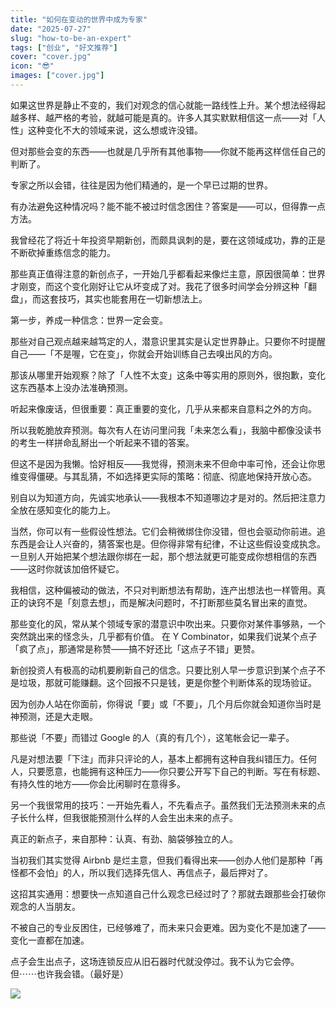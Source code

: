 ```yaml
---
title: "如何在变动的世界中成为专家"
date: "2025-07-27"
slug: "how-to-be-an-expert"
tags: ["创业", "好文推荐"]
cover: "cover.jpg"
icon: "😎"
images: ["cover.jpg"]
---
```

如果这世界是静止不变的，我们对观念的信心就能一路线性上升。某个想法经得起越多样、越严格的考验，就越可能是真的。许多人其实默默相信这一点——对「人性」这种变化不大的领域来说，这么想或许没错。



但对那些会变的东西——也就是几乎所有其他事物——你就不能再这样信任自己的判断了。



专家之所以会错，往往是因为他们精通的，是一个早已过期的世界。



有办法避免这种情况吗？能不能不被过时信念困住？答案是——可以，但得靠一点方法。



我曾经花了将近十年投资早期新创，而颇具讽刺的是，要在这领域成功，靠的正是不断砍掉重练信念的能力。



那些真正值得注意的新创点子，一开始几乎都看起来像烂主意，原因很简单：世界才刚变，而这个变化刚好让它从坏变成了对。我花了很多时间学会分辨这种「翻盘」，而这套技巧，其实也能套用在一切新想法上。



第一步，养成一种信念：世界一定会变。



那些对自己观点越来越笃定的人，潜意识里其实是认定世界静止。只要你不时提醒自己——「不是喔，它在变」，你就会开始训练自己去嗅出风的方向。



那该从哪里开始观察？除了「人性不太变」这条中等实用的原则外，很抱歉，变化这东西基本上没办法准确预测。



听起来像废话，但很重要：真正重要的变化，几乎从来都来自意料之外的方向。



所以我乾脆放弃预测。每次有人在访问里问我「未来怎么看」，我脑中都像没读书的考生一样拼命乱掰出一个听起来不错的答案。



但这不是因为我懒。恰好相反——我觉得，预测未来不但命中率可怜，还会让你思维变得僵硬。与其乱猜，不如选择更实际的策略：彻底、彻底地保持开放心态。



别自以为知道方向，先诚实地承认——我根本不知道哪边才是对的。然后把注意力全放在感知变化的能力上。



当然，你可以有一些假设性想法。它们会稍微绑住你没错，但也会驱动你前进。追东西是会让人兴奋的，猜答案也是。但你得非常有纪律，不让这些假设变成执念。
一旦别人开始把某个想法跟你绑在一起，那个想法就更可能变成你想相信的东西——这时你就该加倍怀疑它。



我相信，这种偏被动的做法，不只对判断想法有帮助，连产出想法也一样管用。真正的诀窍不是「刻意去想」，而是解决问题时，不打断那些莫名冒出来的直觉。



那些变化的风，常从某个领域专家的潜意识中吹出来。只要你对某件事够熟，一个突然跳出来的怪念头，几乎都有价值。
在 Y Combinator，如果我们说某个点子「疯了点」，那通常是称赞——搞不好还比「这点子不错」更赞。



新创投资人有极高的动机要刷新自己的信念。只要比别人早一步意识到某个点子不是垃圾，那就可能赚翻。这个回报不只是钱，更是你整个判断体系的现场验证。



因为创办人站在你面前，你得说「要」或「不要」，几个月后你就会知道你当时是神预测，还是大走眼。



那些说「不要」而错过 Google 的人（真的有几个），这笔帐会记一辈子。



凡是对想法要「下注」而非只评论的人，基本上都拥有这种自我纠错压力。任何人，只要愿意，也能拥有这种压力——你只要公开写下自己的判断。写在有标题、有持久性的地方——你会比闲聊时在意得多。



另一个我很常用的技巧：一开始先看人，不先看点子。虽然我们无法预测未来的点子长什么样，但我很能预测什么样的人会生出未来的点子。



真正的新点子，来自那种：认真、有劲、脑袋够独立的人。



当初我们其实觉得 Airbnb 是烂主意，但我们看得出来——创办人他们是那种「再怪都不会怕」的人，所以我们选择先信人、再信点子，最后押对了。



这招其实通用：想要快一点知道自己什么观念已经过时了？那就去跟那些会打破你观念的人当朋友。



不被自己的专业反困住，已经够难了，而未来只会更难。因为变化不是加速了——变化一直都在加速。



点子会生出点子，这场连锁反应从旧石器时代就没停过。我不认为它会停。
但⋯⋯也许我会错。（最好是）




![](https://prod-files-secure.s3.us-west-2.amazonaws.com/112d0858-5090-4d34-a606-b75eb8d65fd2/46476355-9cf3-4e99-9b7a-3531bc426380/1000202064.png?X-Amz-Algorithm=AWS4-HMAC-SHA256&X-Amz-Content-Sha256=UNSIGNED-PAYLOAD&X-Amz-Credential=ASIAZI2LB466XM4CVRT3%2F20250914%2Fus-west-2%2Fs3%2Faws4_request&X-Amz-Date=20250914T161249Z&X-Amz-Expires=3600&X-Amz-Security-Token=IQoJb3JpZ2luX2VjEOX%2F%2F%2F%2F%2F%2F%2F%2F%2F%2FwEaCXVzLXdlc3QtMiJHMEUCIHgGthYUg%2F0XTg5Ktil%2BMVUFU0T8s8dV23%2BGvyOf62OyAiEAmhoc402xUagpknW1sHy4qydFvHt4sE5jrnSVMNzo9FAq%2FwMIXhAAGgw2Mzc0MjMxODM4MDUiDJWFQJ7n7BHgoUpqSSrcA4MVv%2B3aNv3c2DWVaGELRHCGg31VrahML7fOiyoFF8fKsDvkTJgADZN5AbDkGCDg%2FBvL0tlQO712yP8N9ReOmpMvwo7Vi8ykMv5BWuuNOUNmrcv2XeL9WVzZgf%2F7DGy11J9tqHDk06XRmDdPLdoDmYUJUy2t2oYhr7wNDw6X3M%2F%2BULxODkXedOGayl7u7MWaSeuwVKpA5CXkbNBrdltUvHim7gWd9p6AgmcPBI0kZJR0AV4vYFLF18XDF8y4fCxXZactp%2FURP7iVDYC68zRRuuIQzrzSfFtyNMR68TUYPiAd1WX0tY3l2Hx7FLnfunHmsPolFF79QA%2FtKSr7VHPN3As9xruoHnHTaCB8N%2F66EUBe6lVMN2lpCObr%2FfxcZSs8IFffepc4laL4EuDv%2FyxM2rVNXzZliKjVwGqSFEAIZJIRAZvKOzvOmsxQmxdGUBpg7MQ2NcLuiA1SjW8Pj3TyYgJqmjTWigUSMZz0pC6nfHdCmdTJ8fuLdjftz8ZR24ivNisfKqvfzi2dHkRXtjTkVrJi8qrenHDsAe%2B3khqgHPmFTBRGlvZb1B%2BK1CwoND85APBCI7H5iUv8lm83%2FTW3t0dxnnhDGkwpWxOVxmIfzFzC8HMDnQqrTwnmYyV4MKz1msYGOqUBtHfBzWzWCZwHCGsPzzuzT09hs89p1DovwW6bg4Z4sb7FmvNZkMYp2Bg2dmOjShntk2Xd8x3T1oUh4aUa1TpGZA1eDLmIp%2F5OnCiqo39ESz6Y9uIN8Vno2acMpqzyz7AaPkRvoJMikiVC2ggFZUHM%2FcLDLjhtYjAyZ1l7kbRQSgnXO9JrLqby9VIGD9WDaosunvVXGYlxMj%2Fd0PBHYzRd66%2BPzYcc&X-Amz-Signature=73a606b606dd98f2c86f9811530f029ba87a1525bd3b453ffd075c85c8010ac4&X-Amz-SignedHeaders=host&x-amz-checksum-mode=ENABLED&x-id=GetObject)


